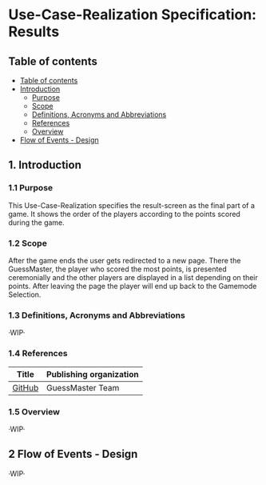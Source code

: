# Use-Case-Realization Specification: Results

## Table of contents

- [Table of contents](https://github.com/Tiaaam/GuessMaster/blob/master/docs/UCRS_Results.md#table-of-contents)
- [Introduction](https://github.com/Tiaaam/GuessMaster/blob/master/docs/UCRS_Results.md#1-introduction)
  - [Purpose](https://github.com/Tiaaam/GuessMaster/blob/master/docs/UCRS_Results.md#11-purpose)
  - [Scope](https://github.com/Tiaaam/GuessMaster/blob/master/docs/UCRS_Results.md#12-scope)
  - [Definitions, Acronyms and Abbreviations](https://github.com/Tiaaam/GuessMaster/blob/master/docs/UCRS_Results.md#13-definitions-acronyms-and-abbreviations)
  - [References](https://github.com/Tiaaam/GuessMaster/blob/master/docs/UCRS_Results.md#14-references)
  - [Overview](https://github.com/Tiaaam/GuessMaster/blob/master/docs/UCRS_Results.md#15-overview)
- [Flow of Events - Design](https://github.com/Tiaaam/GuessMaster/blob/master/docs/UCRS_Results.md#2-flow-of-events---design)

## 1. Introduction

### 1.1 Purpose
This Use-Case-Realization specifies the result-screen as the final part of a game. It shows the order of the players according to the points scored during the game. 

### 1.2 Scope
After the game ends the user gets redirected to a new page. There the GuessMaster, the player who scored the most points, is presented ceremonially and the other players are displayed in a list depending on their points. After leaving the page the player will end up back to the Gamemode Selection.

### 1.3 Definitions, Acronyms and Abbreviations
·WIP·

### 1.4 References

| Title                                                              | Publishing organization   |
| -------------------------------------------------------------------| ------------------------- |
| [GitHub](https://github.com/Tiaaam/GuessMaster)                    | GuessMaster Team          |

### 1.5 Overview
·WIP·

## 2 Flow of Events - Design
·WIP·
